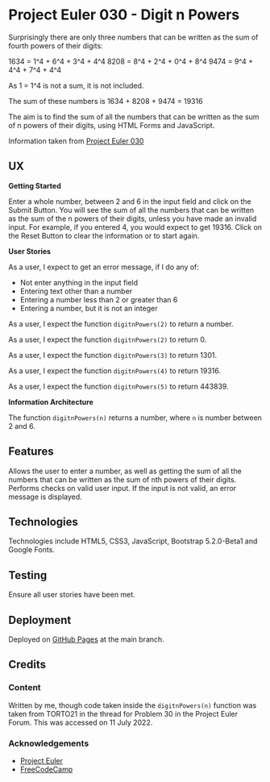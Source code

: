 # Project Euler 030 - Digit n Powers

Surprisingly there are only three numbers that can be written as the sum of fourth powers of their digits:

   1634 = 1^4 + 6^4 + 3^4 + 4^4
   8208 = 8^4 + 2^4 + 0^4 + 8^4
   9474 = 9^4 + 4^4 + 7^4 + 4^4

As 1 = 1^4 is not a sum, it is not included.

The sum of these numbers is 1634 + 8208 + 9474 = 19316

The aim is to find the sum of all the numbers that can be written as the sum of n powers of their digits, using HTML Forms and JavaScript.

Information taken from [Project Euler 030](https://projecteuler.net/problem=30)

## UX

**Getting Started**

Enter a whole number, between 2 and 6 in the input field and click on the Submit Button.  You will see the sum of all the numbers that can be written as the sum of the n powers of their digits, unless you have made an invalid input.  For example, if you entered 4, you would expect to get 19316.  Click on the Reset Button to clear the information or to start again.

**User Stories**

As a user, I expect to get an error message, if I do any of:

- Not enter anything in the input field
- Entering text other than a number
- Entering a number less than 2 or greater than 6
- Entering a number, but it is not an integer

As a user, I expect the function `digitnPowers(2)` to return a number.

As a user, I expect the function `digitnPowers(2)` to return 0.

As a user, I expect the function `digitnPowers(3)` to return 1301.

As a user, I expect the function `digitnPowers(4)` to return 19316.

As a user, I expect the function `digitnPowers(5)` to return 443839.

**Information Architecture**

The function `digitnPowers(n)` returns a number, where `n` is number between 2 and 6.

## Features

Allows the user to enter a number, as well as getting the sum of all the numbers that can be written as the sum of nth powers of their digits.  Performs checks on valid user input.  If the input is not valid, an error message is displayed.

## Technologies

Technologies include HTML5, CSS3, JavaScript, Bootstrap 5.2.0-Beta1 and Google Fonts.

## Testing

Ensure all user stories have been met.

## Deployment

Deployed on [GitHub Pages](https://derektypist.github.io/project-euler-030) at the main branch.

## Credits

### Content

Written by me, though code taken inside the `digitnPowers(n)` function was taken from TORTO21 in the thread for Problem 30 in the Project Euler Forum.  This was accessed on 11 July 2022.

### Acknowledgements

- [Project Euler](https://projecteuler.net)
- [FreeCodeCamp](https://www.freecodecamp.org)